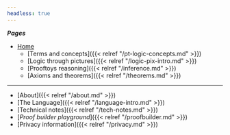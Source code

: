 ```yaml
---
headless: true
---
```


<!-- Links need trailing "/" to make styling of the link
        to the current page to have the intended effect -->

***Pages***

- [Home](/)
	- [Terms and concepts]({{< relref "/pt-logic-concepts.md" >}})
	- [Logic through pictures]({{< relref "/logic-pix-intro.md" >}})
	- [Prooftoys reasoning]({{< relref "/inference.md" >}})
	- [Axioms and theorems]({{< relref "/theorems.md" >}})

-------------

- [About]({{< relref "/about.md" >}})
- [The Language]({{< relref "/language-intro.md" >}})
- [Technical notes]({{< relref "/tech-notes.md" >}})
- [*Proof builder playground*]({{< relref "/proofbuilder.md" >}})
- [Privacy information]({{< relref "/privacy.md" >}})
